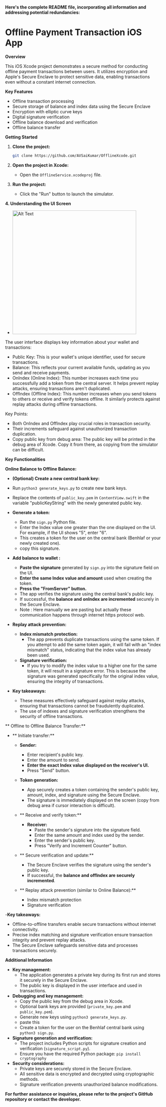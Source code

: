  **Here's the complete README file, incorporating all information and addressing potential redundancies:**

# Offline Payment Transaction iOS App

**Overview**

This iOS Xcode project demonstrates a secure method for conducting offline payment transactions between users. It utilizes encryption and Apple's Secure Enclave to protect sensitive data, enabling transactions even without a constant internet connection.

**Key Features**

* Offline transaction processing
* Secure storage of balance and index data using the Secure Enclave
* Encryption with elliptic curve keys
* Digital signature verification
* Offline balance download and verification
* Offline balance transfer

**Getting Started**

1. **Clone the project:**

   ```bash
   git clone https://github.com/AVSaiKumar/OfflineXcode.git
   ```

2. **Open the project in Xcode:**

   - Open the `OfflineService.xcodeproj` file.

3. **Run the project:**

   - Click the "Run" button to launch the simulator.


**4. Understanding the UI Screen**  
   
- <img src="ss1-intro.png" alt="Alt Text" width="400"/>



The user interface displays key information about your wallet and transactions:

- Public Key: This is your wallet's unique identifier, used for secure transactions.
- Balance: This reflects your current available funds, updating as you send and receive payments.
- OnIndex (Online Index): This number increases each time you successfully add a token from the central server. It helps prevent replay attacks, ensuring transactions aren't duplicated.
- OffIndex (Offline Index): This number increases when you send tokens to others or receive and verify tokens offline. It similarly protects against replay attacks during offline transactions.

Key Points:

   - Both OnIndex and OffIndex play crucial roles in transaction security.
   - Their increments safeguard against unauthorized transaction duplication.
   - Copy public key from debug area: The public key will be printed in the debug area of Xcode. Copy it from there, as copying from the simulator can be difficult.


**Key Functionalities**

 **Online Balance to Offline Balance:**

   - **(Optional) Create a new central bank key:**
   - Run `python3 generate_keys.py` to create new bank keys.
   - Replace the contents of `public_key.pem` in `ContentView.swift` in the variable "publicKeyString" with the newly generated public key.
- **Generate a token:**
   - Run the `sign.py` Python file.
   - Enter the Index value one greater than the one displayed on the UI. For example, if the UI shows "5", enter "6".
   - This creates a token for the user on the central bank (Benhlaf or your newly created one).
   - copy this signature.
   
- **Add  balance to wallet :**
   - **Paste the signature** generated by `sign.py` into the signature field on the UI.
   - **Enter the same Index value and amount** used when creating the token.
   - **Press the "FromServer" button.**
   - The app verifies the signature using the central bank's public key.
   - If successful, the **balance and onIndex are incremented** securely in the Secure Enclave.
   - Note : Here manually we are pasting but actually these communication happens through internet https protocol web.

- **Replay attack prevention:**

  - **Index mismatch protection:**
     - The app prevents duplicate transactions using the same token. If you attempt to add the same token again, it will fail with an "index mismatch" status, indicating that the index value has already been used.
   - **Signature verification:**
      - If you try to modify the index value to a higher one for the same token, it will result in a signature error. This is because the signature was generated specifically for the original index value, ensuring the integrity of transactions.

- **Key takeaways:**

   - These measures effectively safeguard against replay attacks, ensuring that transactions cannot be fraudulently duplicated.
   - The use of indexes and signature verification strengthens the security of offline transactions.


** Offline to Offline Balance Transfer:**
- ** Initiate transfer:**
   - **Sender:**
      - Enter recipient's public key.
      - Enter the amount to send.
      - **Enter the exact Index value displayed on the receiver's UI.**
      - Press "Send" button.
   - **Token generation:**
      - App securely creates a token containing the sender's public key, amount, index, and signature using the Secure Enclave.
      - The signature is immediately displayed on the screen (copy from debug area if cursor interaction is difficult).
   
   - ** Receive and verify token:**
      - **Receiver:**
        - Paste the sender's signature into the signature field.
        - Enter the same amount and index used by the sender.
        - Enter the sender's public key.
        - Press "Verify and Increment Counter" button.
   - ** Secure verification and update:**
     - The Secure Enclave verifies the signature using the sender's public key.
     - If successful, the **balance and offIndex are securely incremented**.

   - ** Replay attack prevention (similar to Online Balance):**
      - Index mismatch protection
      - Signature verification

-**Key takeaways:**
   - Offline-to-offline transfers enable secure transactions without internet connectivity.
   - Precise index matching and signature verification ensure transaction integrity and prevent replay attacks.
   - The Secure Enclave safeguards sensitive data and processes transactions securely.


**Additional Information**

- **Key management:**
   - The application generates a private key during its first run and stores it securely in the Secure Enclave.
   - The public key is displayed in the user interface and used in transactions.
- **Debugging and key management:**
   - Copy the public key from the debug area in Xcode.
   - Optional bank keys are provided (`private_key.pem` and `public_key.pem`).
   - Generate new keys using `python3 generate_keys.py`.
   - paste this 
   - Create a token for the user on the Benhlaf central bank using `python3 sign.py`.
- **Signature generation and verification:**
   - The project includes Python scripts for signature creation and verification (`signature_script.py`).
   - Ensure you have the required Python package: `pip install cryptography`
- **Security considerations:**
   - Private keys are securely stored in the Secure Enclave.
   - All sensitive data is encrypted and decrypted using cryptographic methods.
   - Signature verification prevents unauthorized balance modifications.

**For further assistance or inquiries, please refer to the project's GitHub repository or contact the developer.**
